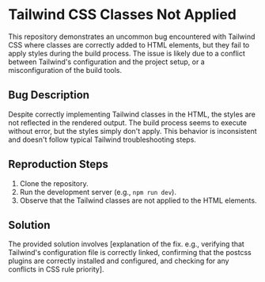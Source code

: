 # Tailwind CSS Classes Not Applied

This repository demonstrates an uncommon bug encountered with Tailwind CSS where classes are correctly added to HTML elements, but they fail to apply styles during the build process. The issue is likely due to a conflict between Tailwind's configuration and the project setup, or a misconfiguration of the build tools.

## Bug Description

Despite correctly implementing Tailwind classes in the HTML, the styles are not reflected in the rendered output.  The build process seems to execute without error, but the styles simply don't apply.  This behavior is inconsistent and doesn't follow typical Tailwind troubleshooting steps.

## Reproduction Steps

1. Clone the repository.
2. Run the development server (e.g., `npm run dev`).
3. Observe that the Tailwind classes are not applied to the HTML elements.

## Solution

The provided solution involves [explanation of the fix. e.g., verifying that Tailwind's configuration file is correctly linked, confirming that the postcss plugins are correctly installed and configured, and checking for any conflicts in CSS rule priority].